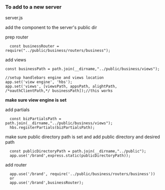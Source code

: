 
### To add to a new server
server.js

add the component to the server's public dir

prep router
```
  const businessRouter = require("../public/business/routers/business");
```

add views
```
const businessPath = path.join(__dirname,"../public/business/views");

//setup handlebars engine and views location
app.set('view engine', 'hbs');
app.set('views', [viewsPath, appsPath, alightPath, /*oauthClientPath,*/ businessPath]);//this works
```
**make sure view engine is set**

add partials
```
  const bizPartialsPath = path.join(__dirname,"../public/business/views");
  hbs.registerPartials(bizPartialsPath);
```

make sure public directory path is set and add public directory and desired path
```
  const publicDirectoryPath = path.join(__dirname,"../public");
  app.use('/brand',express.static(publicDirectoryPath));
```

add router
```
  app.use('/brand', require('../public/business/routers/business'))
  or
  app.use('/brand',businessRouter);
```
